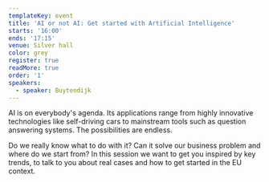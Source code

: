 ```yaml
---
templateKey: event
title: 'AI or not AI: Get started with Artificial Intelligence'
starts: '16:00'
ends: '17:15'
venue: Silver hall
color: grey
register: true
readMore: true
order: '1'
speakers:
  - speaker: Buytendijk
---
```

AI is on everybody's agenda. Its applications range from highly innovative technologies like self-driving cars to mainstream tools such as question answering systems. The possibilities are endless.

Do we really know what to do with it? Can it solve our business problem and where do we start from? In this session we want to get you inspired by key trends, to talk to you about real cases and how to get started in the EU context.
